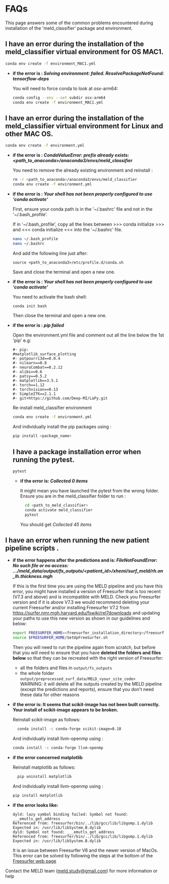 # FAQs
This page answers some of the common problems encountered during installation of the 'meld_classifier' package and environment. 

## I have an error during the installation of the meld_classifier virtual environment for OS MAC1. 
```bash
conda env create -f environment_MAC1.yml
```

* **if the error is : *Solving environment: failed. ResolvePackageNotFound: tensorflow-deps***
  
  You will need to force conda to look at osx-arm64: 

    ```bash
    conda config --env --set subdir osx-arm64
    conda env create -f environment_MAC1.yml
    ```

## I have an error during the installation of the meld_classifier virtual environment for Linux and other MAC OS. 
```bash
conda env create -f environment.yml
```

* **if the error is : *CondaValueError: prefix already exists: <path_to_anaconda>/anaconda3/envs/meld_classifier***
  
  You need to remove the already existing environment and reinstall : 
  ```bash
  rm -r <path_to_anaconda>/anaconda3/envs/meld_classifier
  conda env create -f environment.yml
  ```
* **if the error is : *Your shell has not been properly configured to use ‘conda activate’***
 
  First, ensure your conda path is in the '\~/.bashrc' file and not in the '\~/.bash_profile'. 
  
  If in '\~/.bash_profile', copy all the lines between >>> conda initialize >>> and <<< conda initialize <<< into the '\~/.bashrc' file. 
  ```bash
  nano ~/.bash_profile
  nano ~/.bashrc
  ```
  And add the following line just after:
  ```
  source <path_to_anaconda3>/etc/profile.d/conda.sh
  ```
  Save and close the terminal and open a new one. 
   
* **if the error is : *Your shell has not been properly configured to use ‘conda activate’***
  
  You need to activate the bash shell:
  ```bash
  conda init bash
  ```
  Then close the terminal and open a new one. 

* **if the error is : *pip failed***
  
    Open the environment.yml file and comment out all the line below the 1st 'pip' 
    e.g:
    ```
    #- pip:
    #matplotlib_surface_plotting
    #- potpourri3d==0.0.4
    #- nilearn==0.8
    #- neuroCombat==0.2.12
    #- alibi==0.6
    #- patsy==0.5.2
    #- matplotlib==3.5.1
    #- torch==1.12
    #- torchvision==0.13
    #- SimpleITK==2.1.1
    #- git+https://github.com/Deep-MI/LaPy.git
    ```
    Re-install meld_classifier environment
    ```bash
    conda env create -f environment.yml
     ```
    And individually install the pip packages using :
    ```bash
    pip install <package_name>
     ```
  


   ## I have a package installation error when running the pytest.
  
  ```bash
  pytest
  ```

  * **if the error is: *Collected 0 items***
    
    It might mean you have launched the pytest from the wrong folder. Ensure you are in the meld_classifier folder to run :
    ```bash
      cd <path_to_meld_classifier>
      conda activate meld_classifier
      pytest
    ```
    You should get *Collected 45 items*


## I have an error when running the new patient pipeline scripts  .
  * **if the error happens after the predictions and is: *FileNotFoundError: No such file or no access: .../meld_data/output/fs_outputs/<patient_id>/xhemi/surf_meld/rh.on_lh.thickness.mgh*** 
    
    If this is the first time you are using the MELD pipeline and you have this error, you might have installed a version of Freesurfer that is too recent (V7.3 and above) and is incompatible with MELD. Check you Freesurfer version and if it is above V7.3 we would recommend deleting your current Freesurfer and/or installing Freesurfer V7.2 from https://surfer.nmr.mgh.harvard.edu/fswiki/rel7downloads and updating your paths to use this new version as shown in our guidelines and below: 
    ```bash
    export FREESURFER_HOME=<freesurfer_installation_directory>/freesurfer
    source $FREESURFER_HOME/SetUpFreeSurfer.sh
    ```
      Then you will need to run the pipeline again from scratch, but before that you will need to ensure that you have **deleted the folders and files below** so that they can be recreated with the right version of Freesurfer:
      - all the folders and files in ```output/fs_outputs``` 
      - the whole folder ```output/preprocessed_surf_data/MELD_<your_site_code>``` \
      WARNING: it will delete all the outputs created by the MELD pipeline (except the predictions and reports), ensure that you don't need these data for other reasons 



  * **if the error is: It seems that scikit-image has not been built correctly. Your install of scikit-image appears to be broken.**
    
    Reinstall scikit-image as follows:
    ```bash
      conda install -c conda-forge scikit-image=0.18
      ```
      And individually install llvm-openmp using :
      ```bash
      conda install -c conda-forge llvm-openmp
      ```
  * **if the error concerned matplotlib**
    
    Reinstall matplotlib as follows:
    ```bash
      pip uninstall matplotlib
      ```
      And individually install llvm-openmp using :
      ```bash
      pip install matplotlib
      ```
      
  * **if the error looks like:**
      ```
      dyld: lazy symbol binding failed: Symbol not found: ___emutls_get_address
      Referenced from: freesurfer/bin/../lib/gcc/lib/libgomp.1.dylib
      Expected in: /usr/lib/libSystem.B.dylib 
      dyld: Symbol not found: ___emutls_get_address
      Referenced from: freesurfer/bin/../lib/gcc/lib/libgomp.1.dylib
      Expected in: /usr/lib/libSystem.B.dylib
    ```
    It is an issue between Freesurfer V6 and the newer version of MacOs. This error can be solved by following the steps at the bottom of the [Freesurfer web page](https://surfer.nmr.mgh.harvard.edu/fswiki/MacOsInstall)

Contact the MELD team (meld.study@gmail.com) for more information or help